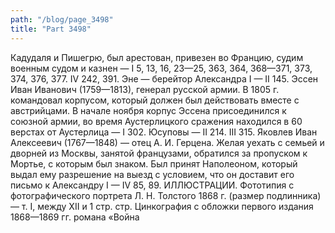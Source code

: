 ```yaml
---
path: "/blog/page_3498"
title: "Part 3498"
---
```


 Кадудаля и Пишегрю, был арестован, привезен во Францию, судим военным судом и казнен — I 5, 13, 16, 23—25, 363, 364, 368—371, 373, 374, 376, 377. IV 242, 391.
Эне — берейтор Александра I — II 145.
Эссен Иван Иванович (1759—1813), генерал русской армии. В 1805 г. командовал корпусом, который должен был действовать вместе с австрийцами. В начале ноября корпус Эссена присоединился к союзной армии, во время Аустерлицкого сражения находился в 60 верстах от Аустерлица — I 302.
Юсуповы — II 214. III 315.
Яковлев Иван Алексеевич (1767—1848) — отец А. И. Герцена. Желая уехать с семьей и дворней из Москвы, занятой французами, обратился за пропуском к Мортье, с которым был знаком. Был принят Наполеоном, который выдал ему разрешение на выезд с условием, что он доставит его письмо к Александру I — IV 85, 89.
ИЛЛЮСТРАЦИИ.
Фототипия с фотографического портрета Л. Н. Толстого 1868 г. (размер подлинника) — т. I, между XII и 1 стр. стр.
Цинкография с обложки первого издания 1868—1869 гг. романа «Война 
